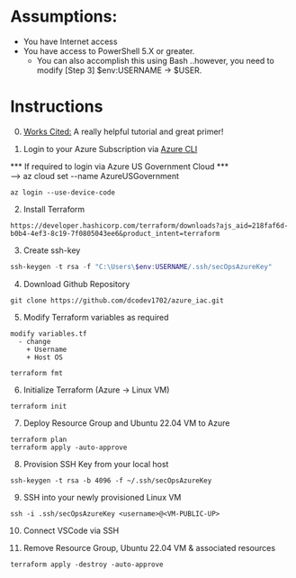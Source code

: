 # Assumptions:
* You have Internet access
* You have access to PowerShell 5.X or greater. <br />
  * You can also accomplish this using Bash ..however, you need to modify [Step 3] $env:USERNAME -> $USER. <br />

# Instructions
0. [Works Cited:](https://www.youtube.com/watch?v=V53AHWun17s) A really helpful tutorial and great primer!

1. Login to your Azure Subscription via
[Azure CLI](https://learn.microsoft.com/en-us/cli/azure/install-azure-cli-windows?tabs=azure-cli)

 
*** If required to login via Azure US Government Cloud *** <br />
    --> az cloud set --name AzureUSGovernment

```code
az login --use-device-code
```

2. Install Terraform
```code
https://developer.hashicorp.com/terraform/downloads?ajs_aid=218faf6d-b0b4-4ef3-8c19-7f0805043ee6&product_intent=terraform
```

3. Create ssh-key
```PowerShell
ssh-keygen -t rsa -f "C:\Users\$env:USERNAME/.ssh/secOpsAzureKey"
```

4. Download Github Repository
```code
git clone https://github.com/dcodev1702/azure_iac.git
```

5. Modify Terraform variables as required
```code
modify variables.tf
  - change
    + Username
    + Host OS
    
terraform fmt
```

6. Initialize Terraform (Azure -> Linux VM)
```code
terraform init
```

7. Deploy Resource Group and Ubuntu 22.04 VM to Azure
```code
terraform plan
terraform apply -auto-approve
```

8. Provision SSH Key from your local host
```code
ssh-keygen -t rsa -b 4096 -f ~/.ssh/secOpsAzureKey
```

9. SSH into your newly provisioned Linux VM
```code
ssh -i .ssh/secOpsAzureKey <username>@<VM-PUBLIC-UP>
```

10. Connect VSCode via SSH


11. Remove Resource Group, Ubuntu 22.04 VM & associated resources
```code
terraform apply -destroy -auto-approve
```
